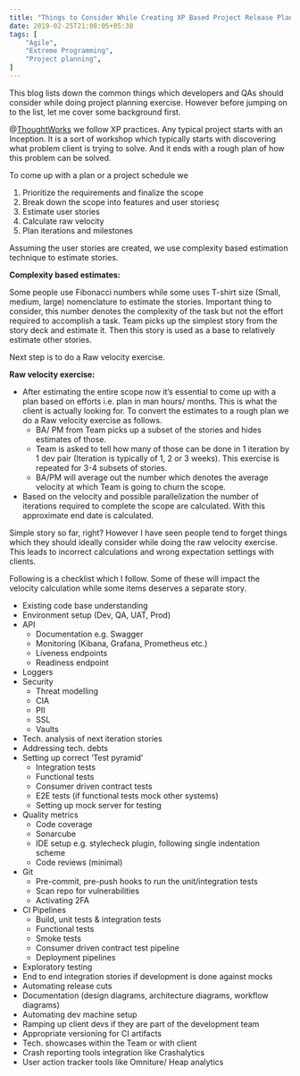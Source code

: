 ```yaml
---
title: "Things to Consider While Creating XP Based Project Release Plan"
date: 2019-02-25T21:08:05+05:30
tags: [
    "Agile",
    "Extreme Programming",
    "Project planning",
]
---
```

This blog lists down the common things which developers and QAs should consider while doing project planning exercise. However before jumping on to the list, let me cover some background first.

@<a href="https://www.thoughtworks.com/">ThoughtWorks</a> we follow XP practices. Any typical project starts with an Inception. It is a sort of workshop which typically starts with discovering what problem client is trying to solve. And it ends with a rough plan of how this problem can be solved. 

To come up with a plan or a project schedule we

<ol>
  <li>Prioritize the requirements and finalize the scope</li>
  <li>Break down the scope into features and user storiesç</li>
  <li>Estimate user stories</li>
  <li>Calculate raw velocity</li>
  <li>Plan iterations and milestones</li>
</ol>

Assuming the user stories are created, we use complexity based estimation technique to estimate stories.

<B>Complexity based estimates:</B> 

Some people use Fibonacci numbers while some uses T-shirt size (Small, medium, large) nomenclature to estimate the stories.
Important thing to consider, this number denotes the complexity of the task but not the effort required to accomplish a task.
Team picks up the simplest story from the story deck and estimate it. Then this story is used as a base to relatively estimate other stories.

Next step is to do a Raw velocity exercise.

<B>Raw velocity exercise:</B>
<ul>
  <li>After estimating the entire scope now it’s essential to come up with a plan based on efforts i.e. plan in man hours/ months. This is what the client is actually looking for. To convert the estimates to a rough plan we do a Raw velocity exercise as follows.
     <ul>
        <li>BA/ PM from Team picks up a subset of the stories and hides estimates of those.</li>
        <li>Team is asked to tell how many of those can be done in 1 iteration by 1 dev pair (Iteration is typically of 1, 2 or 3 weeks). This exercise is repeated for 3-4 subsets of stories.</li>
        <li>BA/PM will average out the number which denotes the average velocity at which Team is going to churn the scope.</li>
     </ul>
  </li>
  <li>Based on the velocity and possible parallelization the number of iterations required to complete the scope are calculated. With this approximate end date is calculated.</li>
</ul>

Simple story so far, right? However I have seen people tend to forget things which they should ideally consider while doing the raw velocity exercise. This leads to incorrect calculations and wrong expectation settings with clients. 

Following is a checklist which I follow. Some of these will impact the velocity calculation while some items deserves a separate story. 
<ul>
 <li>Existing code base understanding</li>
 <li>Environment setup (Dev, QA, UAT, Prod)</li>
 <li>API
   <ul>	
     <li>Documentation e.g. Swagger</li>
     <li>Monitoring (Kibana, Grafana, Prometheus etc.)</li>
     <li>Liveness endpoints</li> 
     <li>Readiness endpoint</li>
   </ul>
 </li>
 <li>Loggers</li>
 <li>Security
   <ul>
     <li>Threat modelling</li>
     <li>CIA</li>
     <li>PII</li>
     <li>SSL</li>
     <li>Vaults</li>
   </ul>
 </li>
 <li>Tech. analysis of next iteration stories</li>
 <li>Addressing tech. debts</li>
 <li>Setting up correct ‘Test pyramid’
    <ul>
     <li>Integration tests</li>
     <li>Functional tests</li>
     <li>Consumer driven contract tests</li>
     <li>E2E tests (if functional tests mock other systems)</li>
     <li>Setting up mock server for testing</li>
    </ul>
 </li>
 <li>Quality metrics
    <ul>
     <li>Code coverage</li>
     <li>Sonarcube</li>
     <li>IDE setup e.g. stylecheck plugin, following single indentation scheme</li>
     <li>Code reviews (minimal)</li>
    </ul>
 </li>
 <li>Git
    <ul>
     <li>Pre-commit, pre-push hooks to run the unit/integration tests</li>
     <li>Scan repo for vulnerabilities</li>
     <li>Activating 2FA</li>
    </ul>
 </li>
 <li>CI Pipelines
    <ul>
     <li>Build, unit tests & integration tests</li>
     <li>Functional tests</li>
     <li>Smoke tests</li>
     <li>Consumer driven contract test pipeline</li>
     <li>Deployment pipelines</li>
    </ul>
 </li>
<li>Exploratory testing</li>
<li>End to end integration stories if development is done against mocks</li>
<li>Automating release cuts</li>
<li>Documentation (design diagrams, architecture diagrams, workflow diagrams)</li>
<li>Automating dev machine setup</li>
<li>Ramping up client devs if they are part of the development team</li>
<li>Appropriate versioning for CI artifacts</li>
<li>Tech. showcases within the Team or with client</li>
<li>Crash reporting tools integration like Crashalytics</li>
<li>User action tracker tools like Omniture/ Heap analytics</li>
</ul>
